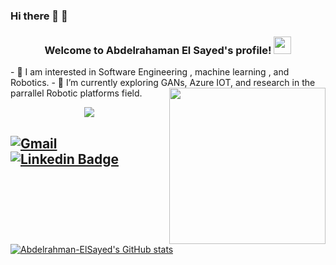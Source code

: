 ### Hi there 👋 🧠
<h3 align="center">
  Welcome to Abdelrahaman El Sayed's profile!
  <img src="https://media.giphy.com/media/hvRJCLFzcasrR4ia7z/giphy.gif" width="28">
</h3>
- 👀 I am interested in Software Engineering , machine learning , and Robotics.
- 🌱 I’m currently exploring GANs, Azure IOT, and research in the parrallel Robotic platforms field.

<img width="250" align="right" src="https://c.tenor.com/_DOBjnGspYAAAAAM/code-coding.gif">

<!-- Typing SVG by DenverCoder1 - https://github.com/DenverCoder1/readme-typing-svg -->
<p align="center">
  <a href="https://github.com/DenverCoder1/readme-typing-svg"><img src="https://readme-typing-svg.herokuapp.com/?lines=Software%20Engineer%20;Always%20learning%20new%20things&font=Fira%20Code&center=true&width=440&height=45&color=f75c7e&vCenter=true&size=22"></a>
</p> 

[![Gmail](https://img.shields.io/badge/abdelrahman.elsayed@ejust.edu.eg-D14836?style=flat-square&logo=gmail&logoColor=white&link=mailto:abdelrahman.elsayed@ejust.edu.eg)](mailto:abdelrahman.elsayed@ejust.edu.eg)
[![Linkedin Badge](https://img.shields.io/badge/-abdelrahmanelsayed-blue?style=flat-square&logo=Linkedin&logoColor=white&link=https://www.linkedin.com/in/abdelrahman-el-sayed-289464275/)](https://www.linkedin.com/in/abdelrahman-el-sayed-289464275/)
---


<!--
**python-arch/python-arch** is a ✨ _special_ ✨ repository because its `README.md` (this file) appears on your GitHub profile.

Here are some ideas to get you started:

- 🔭 I’m currently working on ...
- 🌱 I’m currently learning ...
- 👯 I’m looking to collaborate on ...
- 🤔 I’m looking for help with ...
- 💬 Ask me about ...
- 📫 How to reach me: ...
- 😄 Pronouns: ...
- ⚡ Fun fact: ...
-->

[![Abdelrahman-ElSayed's GitHub stats](https://github-readme-stats.vercel.app/api?username=python-arch&theme=dark&include_all_commits=true&count_private=true)](https://github.com/anuraghazra/github-readme-stats)
